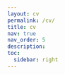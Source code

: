 ```yaml
---
layout: cv
permalink: /cv/
title: cv
nav: true
nav_order: 5
description: 
toc:
  sidebar: right
---
```

